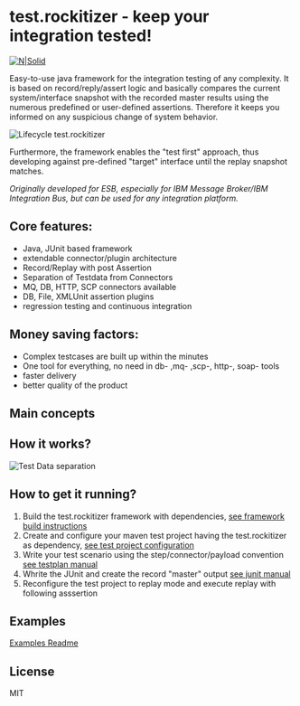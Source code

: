 # test.rockitizer - keep your integration tested!  
[![N|Solid](http://www.rockit.consulting/images/logo-fixed.png)](http://www.rockit.consulting)

Easy-to-use java framework for the integration testing of any complexity. It is based on record/reply/assert logic and basically compares the current system/interface snapshot with the recorded master results using the numerous predefined or user-defined assertions. Therefore it keeps you informed on any suspicious change of system behavior.

![Lifecycle test.rockitizer](http://www.rockit.consulting/images/github/test_rockitizer_lifecycle.PNG "Lifecycle test.rockitizer;IBM Integration Bus; Integration testing; Test framework;test.rockitizer")

Furthermore, the framework enables the "test first" approach, thus developing against pre-defined "target" interface until the replay snapshot matches.

*Originally developed for ESB, especially for IBM Message Broker/IBM Integration Bus, but can be used for any integration platform.* 

## Core features: 
  - Java, JUnit based framework
  - extendable connector/plugin architecture
  - Record/Replay with post Assertion
  - Separation of Testdata from Connectors
  - MQ, DB, HTTP, SCP connectors available
  - DB, File, XMLUnit assertion plugins
  - regression testing and continuous integration

## Money saving factors:
  - Complex testcases are built up within the minutes
  - One tool for everything, no need in db- ,mq- ,scp-, http-, soap- tools
  - faster delivery 
  - better quality of the product 

## Main concepts

## How it works?

![Test Data separation](http://www.rockit.consulting/images/github/test_rockitizer_process.PNG "Test Data separation;IBM Integration Bus; Integration testing; Test framework;test.rockitizer")




## How to get it running?
1. Build the test.rockitizer framework with dependencies, [see framework build instructions](docs/BUILD.md)
2. Create and configure your maven test project having the test.rockitizer as dependency, [see test project configuration](docs/USAGE.md#configuration)
3. Write your test scenario using the step/connector/payload convention [see testplan manual](docs/USAGE.md#testplan)
4. Whrite the JUnit and create the record "master" output [see junit manual](docs/USAGE.md#junit)
5. Reconfigure the test project to replay mode and execute replay with following asssertion


## Examples
[Examples Readme](examples/README.md)





License
----

MIT

